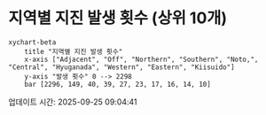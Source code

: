 # 지역별 지진 발생 횟수 (상위 10개)

```mermaid
xychart-beta
    title "지역별 지진 발생 횟수"
    x-axis ["Adjacent", "Off", "Northern", "Southern", "Noto,", "Central", "Hyuganada", "Western", "Eastern", "Kiisuido"]
    y-axis "발생 횟수" 0 --> 2298
    bar [2296, 149, 40, 39, 27, 23, 17, 16, 14, 10]
```

업데이트 시간: 2025-09-25 09:04:41
